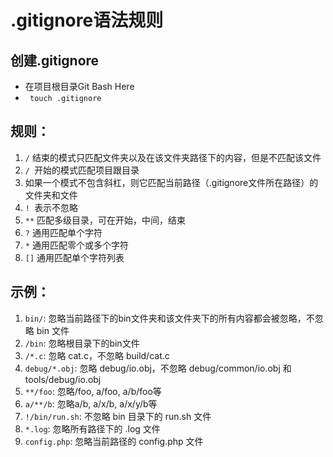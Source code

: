 # .gitignore语法规则
## 创建.gitignore
- 在项目根目录Git Bash Here
- ` touch .gitignore`

## 规则：
1. `/` 结束的模式只匹配文件夹以及在该文件夹路径下的内容，但是不匹配该文件
2. `/ `开始的模式匹配项目跟目录
3. 如果一个模式不包含斜杠，则它匹配当前路径（.gitignore文件所在路径）的文件夹和文件
4. `! `表示不忽略
5. `**` 匹配多级目录，可在开始，中间，结束
6. `?` 通用匹配单个字符
7. `*` 通用匹配零个或多个字符
8. `[]` 通用匹配单个字符列表

## 示例：
1. `bin/`: 忽略当前路径下的bin文件夹和该文件夹下的所有内容都会被忽略，不忽略 bin 文件
2. `/bin`: 忽略根目录下的bin文件
3. `/*.c`: 忽略 cat.c，不忽略 build/cat.c
4. `debug/*.obj`: 忽略 debug/io.obj，不忽略 debug/common/io.obj 和 tools/debug/io.obj
5. `**/foo`: 忽略/foo, a/foo, a/b/foo等
6. `a/**/b`: 忽略a/b, a/x/b, a/x/y/b等
7. `!/bin/run.sh`: 不忽略 bin 目录下的 run.sh 文件
8. `*.log`: 忽略所有路径下的 .log 文件
9. `config.php`: 忽略当前路径的 config.php 文件